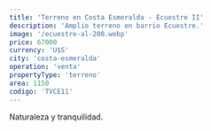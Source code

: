 ```yaml
---
title: 'Terreno en Costa Esmeralda - Ecuestre II'
description: 'Amplio terreno en barrio Ecuestre.'
image: '/ecuestre-al-200.webp'
price: 67000
currency: 'U$S'
city: 'costa-esmeralda'
operation: 'venta'
propertyType: 'terreno'
area: 1150
codigo: 'TVCE11'
---
```


Naturaleza y tranquilidad.
